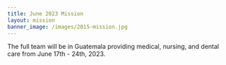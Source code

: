 ```yaml
---
title: June 2023 Mission
layout: mission
banner_image: /images/2015-mission.jpg
---
```

The full team will be in Guatemala providing medical, nursing, and dental care from June 17th - 24th, 2023.&nbsp;
